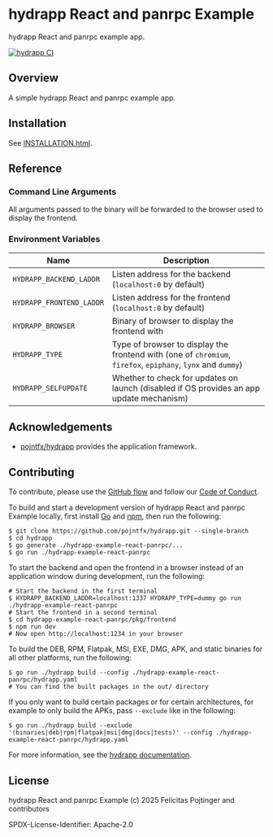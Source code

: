 # hydrapp React and panrpc Example

hydrapp React and panrpc example app.

[![hydrapp CI](https://github.com/pojntfx/hydrapp/actions/workflows/hydrapp.yaml/badge.svg)](https://github.com/pojntfx/hydrapp/actions/workflows/hydrapp.yaml)

## Overview

A simple hydrapp React and panrpc example app.

## Installation

See [INSTALLATION.html](https://pojntfx.github.io/hydrapp/hydrapp-example-react-panrpc//docs/main/INSTALLATION.html).

## Reference

### Command Line Arguments

All arguments passed to the binary will be forwarded to the browser used to display the frontend.

### Environment Variables

| Name                     | Description                                                                                                 |
| ------------------------ | ----------------------------------------------------------------------------------------------------------- |
| `HYDRAPP_BACKEND_LADDR`  | Listen address for the backend (`localhost:0` by default)                                                   |
| `HYDRAPP_FRONTEND_LADDR` | Listen address for the frontend (`localhost:0` by default)                                                  |
| `HYDRAPP_BROWSER`        | Binary of browser to display the frontend with                                                              |
| `HYDRAPP_TYPE`           | Type of browser to display the frontend with (one of `chromium`, `firefox`, `epiphany`, `lynx` and `dummy`) |
| `HYDRAPP_SELFUPDATE`     | Whether to check for updates on launch (disabled if OS provides an app update mechanism)                    |

## Acknowledgements

- [pojntfx/hydrapp](https://github.com/pojntfx/hydrapp) provides the application framework.

## Contributing

To contribute, please use the [GitHub flow](https://guides.github.com/introduction/flow/) and follow our [Code of Conduct](./CODE_OF_CONDUCT.md).

To build and start a development version of hydrapp React and panrpc Example locally, first install [Go](https://go.dev/) and [npm](https://www.npmjs.com/), then run the following:

```shell
$ git clone https://github.com/pojntfx/hydrapp.git --single-branch
$ cd hydrapp
$ go generate ./hydrapp-example-react-panrpc/...
$ go run ./hydrapp-example-react-panrpc
```

To start the backend and open the frontend in a browser instead of an application window during development, run the following:

```shell
# Start the backend in the first terminal
$ HYDRAPP_BACKEND_LADDR=localhost:1337 HYDRAPP_TYPE=dummy go run ./hydrapp-example-react-panrpc
# Start the frontend in a second terminal
$ cd hydrapp-example-react-panrpc/pkg/frontend
$ npm run dev
# Now open http://localhost:1234 in your browser
```

To build the DEB, RPM, Flatpak, MSI, EXE, DMG, APK, and static binaries for all other platforms, run the following:

```shell
$ go run ./hydrapp build --config ./hydrapp-example-react-panrpc/hydrapp.yaml
# You can find the built packages in the out/ directory
```

If you only want to build certain packages or for certain architectures, for example to only build the APKs, pass `--exclude` like in the following:

```shell
$ go run ./hydrapp build --exclude '(binaries|deb|rpm|flatpak|msi|dmg|docs|tests)' --config ./hydrapp-example-react-panrpc/hydrapp.yaml
```

For more information, see the [hydrapp documentation](../README.md).

## License

hydrapp React and panrpc Example (c) 2025 Felicitas Pojtinger and contributors

SPDX-License-Identifier: Apache-2.0
